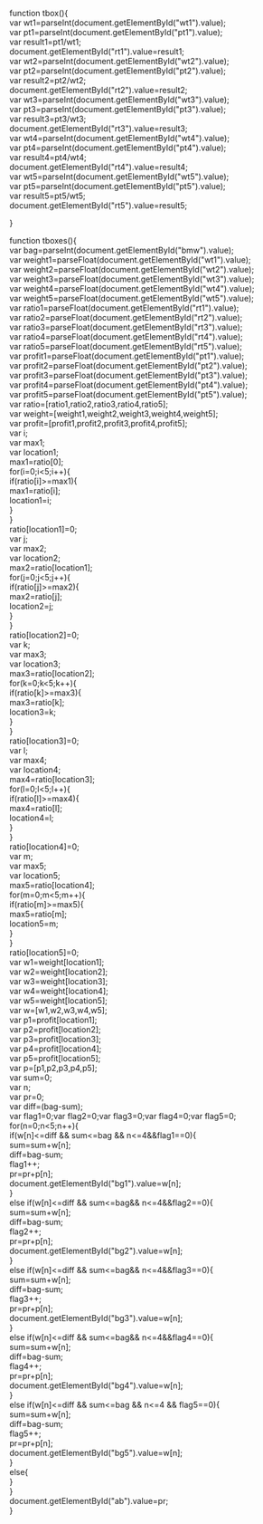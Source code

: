 function tbox(){<br>
	var wt1=parseInt(document.getElementById("wt1").value);<br>
	var pt1=parseInt(document.getElementById("pt1").value);<br>
	var result1=pt1/wt1;<br>
	document.getElementById("rt1").value=result1;<br>
	var wt2=parseInt(document.getElementById("wt2").value);<br>
	var pt2=parseInt(document.getElementById("pt2").value);<br>
	var result2=pt2/wt2;<br>
	document.getElementById("rt2").value=result2;<br>
	var wt3=parseInt(document.getElementById("wt3").value);<br>
	var pt3=parseInt(document.getElementById("pt3").value);<br>
	var result3=pt3/wt3;<br>
	document.getElementById("rt3").value=result3;<br>
	var wt4=parseInt(document.getElementById("wt4").value);<br>
	var pt4=parseInt(document.getElementById("pt4").value);<br>
	var result4=pt4/wt4;<br>
	document.getElementById("rt4").value=result4;<br>
	var wt5=parseInt(document.getElementById("wt5").value);<br>
	var pt5=parseInt(document.getElementById("pt5").value);<br>
	var result5=pt5/wt5;<br>
	document.getElementById("rt5").value=result5;<br>

}<br>

function tboxes(){<br>
	var bag=parseInt(document.getElementById("bmw").value);<br>
	var weight1=parseFloat(document.getElementById("wt1").value);<br>
	var weight2=parseFloat(document.getElementById("wt2").value);<br>
	var weight3=parseFloat(document.getElementById("wt3").value);<br>
	var weight4=parseFloat(document.getElementById("wt4").value);<br>
	var weight5=parseFloat(document.getElementById("wt5").value);<br>
	var ratio1=parseFloat(document.getElementById("rt1").value);<br>
	var ratio2=parseFloat(document.getElementById("rt2").value);<br>
	var ratio3=parseFloat(document.getElementById("rt3").value);<br>
	var ratio4=parseFloat(document.getElementById("rt4").value);<br>
	var ratio5=parseFloat(document.getElementById("rt5").value);<br>
	var profit1=parseFloat(document.getElementById("pt1").value);<br>
	var profit2=parseFloat(document.getElementById("pt2").value);<br>
	var profit3=parseFloat(document.getElementById("pt3").value);<br>
	var profit4=parseFloat(document.getElementById("pt4").value);<br>
	var profit5=parseFloat(document.getElementById("pt5").value);<br>
	var ratio=[ratio1,ratio2,ratio3,ratio4,ratio5];<br>
	var weight=[weight1,weight2,weight3,weight4,weight5];<br>
	var profit=[profit1,profit2,profit3,profit4,profit5];<br>
	var i;<br>
	var max1;<br>
	var location1;<br>
	max1=ratio[0];<br>
	for(i=0;i<5;i++){<br>
		if(ratio[i]>=max1){<br>
			max1=ratio[i];<br>
			location1=i;<br>
		}<br>
	}<br>
	ratio[location1]=0;<br>
	var j;<br>
	var max2;<br>
	var location2;<br>
	max2=ratio[location1];<br>
	for(j=0;j<5;j++){<br>
		if(ratio[j]>=max2){<br>
			max2=ratio[j];<br>
			location2=j;<br>
		}<br>
	}<br>
	ratio[location2]=0;<br>
	var k;<br>
	var max3;<br>
	var location3;<br>
	max3=ratio[location2];<br>
	for(k=0;k<5;k++){<br>
		if(ratio[k]>=max3){<br>
			max3=ratio[k];<br>
			location3=k;<br>
		}<br>
	}<br>
	ratio[location3]=0;<br>
	var l;<br>
	var max4;<br>
	var location4;<br>
	max4=ratio[location3];<br>
	for(l=0;l<5;l++){<br>
		if(ratio[l]>=max4){<br>
			max4=ratio[l];<br>
			location4=l;<br>
		}<br>
	}<br>
	ratio[location4]=0;<br>
	var m;<br>
	var max5;<br>
	var location5;<br>
	max5=ratio[location4];<br>
	for(m=0;m<5;m++){<br>
		if(ratio[m]>=max5){<br>
			max5=ratio[m];<br>
			location5=m;<br>
		}<br>
	}<br>
	ratio[location5]=0;<br>
	var w1=weight[location1];<br>
	var w2=weight[location2];<br>
	var w3=weight[location3];<br>
	var w4=weight[location4];<br>
	var w5=weight[location5];<br>
	var w=[w1,w2,w3,w4,w5];<br>
	var p1=profit[location1];<br>
	var p2=profit[location2];<br>
	var p3=profit[location3];<br>
	var p4=profit[location4];<br>
	var p5=profit[location5];<br>
	var p=[p1,p2,p3,p4,p5];<br>
	var sum=0;<br>
	var n;<br>
	var pr=0;<br>
	var diff=(bag-sum);<br>
	var flag1=0;var flag2=0;var flag3=0;var flag4=0;var flag5=0;<br>
	for(n=0;n<5;n++){<br>
		if(w[n]<=diff && sum<=bag && n<=4&&flag1==0){<br>
			sum=sum+w[n];<br>
			diff=bag-sum;<br>
			flag1++;<br>
			pr=pr+p[n];<br>
			document.getElementById("bg1").value=w[n];<br>
		}<br>
		else if(w[n]<=diff && sum<=bag&& n<=4&&flag2==0){<br>
			sum=sum+w[n];<br>
			diff=bag-sum;<br>
			flag2++;<br>
			pr=pr+p[n];<br>
			document.getElementById("bg2").value=w[n];<br>
		}<br>
		else if(w[n]<=diff && sum<=bag&& n<=4&&flag3==0){<br>
			sum=sum+w[n];<br>
			diff=bag-sum;<br>
			flag3++;<br>
			pr=pr+p[n];<br>
			document.getElementById("bg3").value=w[n];<br>
		}<br>
		else if(w[n]<=diff && sum<=bag&& n<=4&&flag4==0){<br>
			sum=sum+w[n];<br>
			diff=bag-sum;<br>
			flag4++;<br>
			pr=pr+p[n];<br>
			document.getElementById("bg4").value=w[n];<br>
		}<br>
		else if(w[n]<=diff && sum<=bag && n<=4 && flag5==0){<br>
			sum=sum+w[n];<br>
			diff=bag-sum;<br>
			flag5++;<br>
			pr=pr+p[n];<br>
			document.getElementById("bg5").value=w[n];<br>
		}<br>
		else{<br>
		}<br>
	}<br>
	document.getElementById("ab").value=pr;<br>
}<br>
